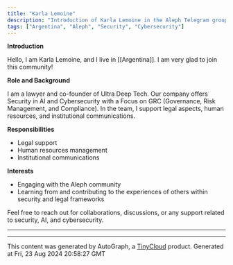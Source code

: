 ```yaml
---
title: "Karla Lemoine"
description: "Introduction of Karla Lemoine in the Aleph Telegram group"
tags: ["Argentina", "Aleph", "Security", "Cybersecurity"]
---
```


**Introduction**

Hello, I am Karla Lemoine, and I live in [[Argentina]]. I am very glad to join this community!

**Role and Background**

I am a lawyer and co-founder of Ultra Deep Tech. Our company offers Security in AI and Cybersecurity with a Focus on GRC (Governance, Risk Management, and Compliance). In the team, I support legal aspects, human resources, and institutional communications.

**Responsibilities**

- Legal support
- Human resources management
- Institutional communications

**Interests**

- Engaging with the Aleph community
- Learning from and contributing to the experiences of others within security and legal frameworks

Feel free to reach out for collaborations, discussions, or any support related to security, AI, and cybersecurity.

---

---
This content was generated by AutoGraph, a [TinyCloud](https://tinycloud.xyz/) product.
Generated at Fri, 23 Aug 2024 20:58:27 GMT